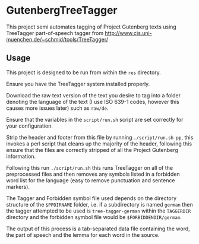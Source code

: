 # GutenbergTreeTagger

This project semi automates tagging of Project Gutenberg texts using TreeTagger
part-of-speech tagger from
http://www.cis.uni-muenchen.de/~schmid/tools/TreeTagger/

## Usage
This project is designed to be run from within the `res` directory.

Ensure you have the TreeTagger system installed properly.

Download the raw text version of the text you desire to tag into a folder
denoting the language of the text (I use ISO 639-1 codes, however this causes
more issues later) such as `raw/de`.

Ensure that the variables in the `script/run.sh` script are set correctly for
your configuration.

Strip the header and footer from this file by running `./script/run.sh pp`, this
invokes a perl script that cleans up the majority of the header, following this
ensure that the files are correctly stripped of all the Project Gutenberg
information.

Following this run `./script/run.sh` this runs TreeTagger on all of the
preprocessed files and then removes any symbols listed in a forbidden word list
for the language (easy to remove punctuation and sentence markers).

The Tagger and Forbidden symbol file used depends on the directory structure of
the `$PPDIRNAME` folder, i.e. if a subdirectory is named `german` then the
tagger attempted to be used is `tree-tagger-german` within the `TAGGERDIR`
directory and the forbidden symbol file would be `$FORBIDDENDIR/german`.

The output of this process is a tab-separated data file containing the word,
the part of speech and the lemma for each word in the source.
